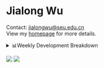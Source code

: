 #  Jialong Wu

Contact: jialongwu@seu.edu.cn<br>
View my [homepage](https://callanwu.github.io/) for more details.

<details><summary>📊Weekly Development Breakdown</summary>

<!--START_SECTION:waka-->

```txt
From: 11 November 2024 - To: 18 November 2024

Total Time: 16 hrs 48 mins

Python     10 hrs 53 mins  ████████████████▒░░░░░░░░   64.76 %
JSON       3 hrs 34 mins   █████▒░░░░░░░░░░░░░░░░░░░   21.31 %
Bash       1 hr 4 mins     █▓░░░░░░░░░░░░░░░░░░░░░░░   06.36 %
Other      56 mins         █▒░░░░░░░░░░░░░░░░░░░░░░░   05.57 %
CSV        11 mins         ▒░░░░░░░░░░░░░░░░░░░░░░░░   01.18 %
```

<!--END_SECTION:waka-->

[![wakatime](https://wakatime.com/badge/user/c6720b29-9431-4a60-bc9d-e1fb2b6bd65f.svg)](https://wakatime.com/@c6720b29-9431-4a60-bc9d-e1fb2b6bd65f)
</details>

[![](https://img.shields.io/badge/Google%20Scholar-4385FE.svg?&color=d6d6d6&style=flat-square&logo=google-scholar)](https://scholar.google.com/citations?user=6eg2m4YAAAAJ)
![](https://komarev.com/ghpvc/?username=callanwu)

